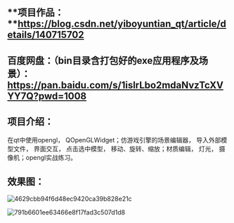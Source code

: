 ## **项目作品：**https://blog.csdn.net/yiboyuntian_qt/article/details/140715702



## 百度网盘：（bin目录含打包好的exe应用程序及场景）：https://pan.baidu.com/s/1islrLbo2mdaNvzTcXVYY7Q?pwd=1008



## 项目介绍：

在qt中使用opengl， QOpenGLWidget；仿游戏引擎的场景编辑器， 导入外部模型文件， 界面交互， 点击选中模型， 移动、旋转、缩放；材质编辑， 灯光， 摄像机；opengl实战练习。



## 效果图：

![4629cbb94f6d48ec9420ca39b828e21c](https://i-blog.csdnimg.cn/direct/4629cbb94f6d48ec9420ca39b828e21c.gif)

![791b6601ee63466e8f17fad3c507d1d8](https://i-blog.csdnimg.cn/direct/791b6601ee63466e8f17fad3c507d1d8.gif)

